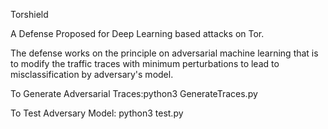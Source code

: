 Torshield

A Defense Proposed for Deep Learning based attacks on Tor.

The defense works on the principle on adversarial machine learning that is to modify the traffic traces with minimum perturbations to lead to misclassification by adversary's model.

To Generate Adversarial Traces:python3 GenerateTraces.py

To Test Adversary Model: python3 test.py

